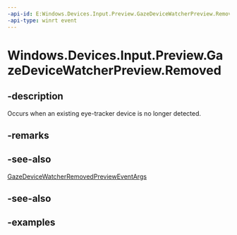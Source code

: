 ```yaml
---
-api-id: E:Windows.Devices.Input.Preview.GazeDeviceWatcherPreview.Removed
-api-type: winrt event
---
```


<!-- Event syntax.
public event TypedEventHandler Removed<GazeDeviceWatcherPreview, GazeDeviceWatcherRemovedPreviewEventArgs>
-->

# Windows.Devices.Input.Preview.GazeDeviceWatcherPreview.Removed

## -description
Occurs when an existing eye-tracker device is no longer detected.

## -remarks

## -see-also
[GazeDeviceWatcherRemovedPreviewEventArgs](gazedevicewatcherremovedprevieweventargs.md)

## -see-also

## -examples


